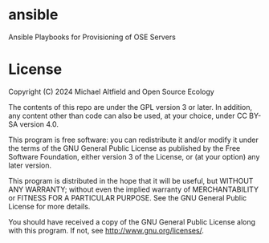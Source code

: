# ansible
Ansible Playbooks for Provisioning of OSE Servers

# License

Copyright (C) 2024 Michael Altfield and Open Source Ecology

The contents of this repo are under the GPL version 3 or later.
In addition, any content other than code can also be used, at your
choice, under CC BY-SA version 4.0.

This program is free software: you can redistribute it and/or modify
it under the terms of the GNU General Public License as published by
the Free Software Foundation, either version 3 of the License, or
(at your option) any later version.

This program is distributed in the hope that it will be useful,
but WITHOUT ANY WARRANTY; without even the implied warranty of
MERCHANTABILITY or FITNESS FOR A PARTICULAR PURPOSE.  See the
GNU General Public License for more details.

You should have received a copy of the GNU General Public License
along with this program.  If not, see <http://www.gnu.org/licenses/>.
